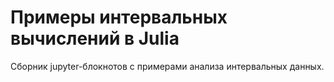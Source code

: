 # Примеры интервальных вычислений в Julia
Сборник jupyter-блокнотов с примерами анализа интервальных данных.
